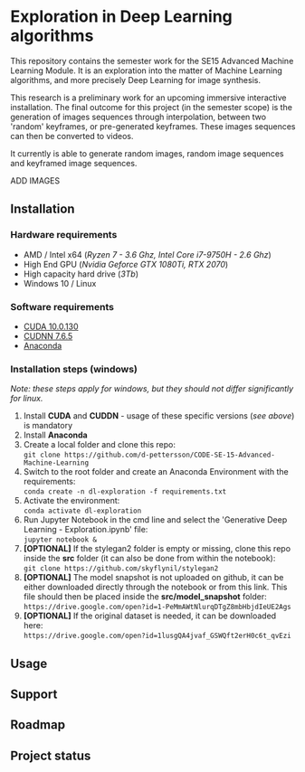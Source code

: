 # Exploration in Deep Learning algorithms

This repository contains the semester work for the SE15 Advanced Machine Learning Module.
It is an exploration into the matter of Machine Learning algorithms, and more precisely Deep Learning for image synthesis.

This research is a preliminary work for an upcoming immersive interactive installation. The final outcome for this project (in the semester scope) is the generation of images sequences through interpolation, between two 'random' keyframes, or pre-generated keyframes.
These images sequences can then be converted to videos.

It currently is able to generate random images, random image sequences and keyframed image sequences.

ADD IMAGES

## Installation

### Hardware requirements
- AMD / Intel x64 (<i>Ryzen 7 - 3.6 Ghz, Intel Core i7-9750H - 2.6 Ghz</i>)
- High End GPU (<i>Nvidia Geforce GTX 1080Ti, RTX 2070</i>)
- High capacity hard drive (<i>3Tb</i>)
- Windows 10 / Linux

### Software requirements
- [CUDA 10.0.130](https://developer.nvidia.com/cuda-10.0-download-archive)
- [CUDNN 7.6.5](https://developer.nvidia.com/rdp/cudnn-archive)
- [Anaconda](https://www.anaconda.com/)

### Installation steps (windows)
<i>Note: these steps apply for windows, but they should not differ significantly for linux.</i>

1. Install <b>CUDA</b> and <b>CUDDN</b> - usage of these specific versions (<i>see above</i>) is mandatory
2. Install <b>Anaconda</b>
3. Create a local folder and clone this repo:<br>
``git clone https://github.com/d-pettersson/CODE-SE-15-Advanced-Machine-Learning``
4. Switch to the root folder and create an Anaconda Environment with the requirements:<br>
``conda create -n dl-exploration -f requirements.txt``
5. Activate the environment:<br>
``conda activate dl-exploration``
6. Run Jupyter Notebook in the cmd line and select the 'Generative Deep Learning - Exploration.ipynb' file:<br>
``jupyter notebook &``
7. <b>[OPTIONAL]</b> If the stylegan2 folder is empty or missing, clone this repo inside the <b>src</b> folder (it can also be done from within the notebook):<br>
``git clone https://github.com/skyflynil/stylegan2``
8. <b>[OPTIONAL]</b> The model snapshot is not uploaded on github, it can be either downloaded directly through the notebook or from this link. This file should then be placed inside the <b>src/model_snapshot</b> folder:<br>
``https://drive.google.com/open?id=1-PeMmAWtNlurqDTgZ8mbHbjdIeUE2Ags``
9. <b>[OPTIONAL]</b> If the original dataset is needed, it can be downloaded here:<br>
``https://drive.google.com/open?id=1lusgQA4jvaf_GSWQft2erH0c6t_qvEzi``

## Usage

## Support

## Roadmap

## Project status
